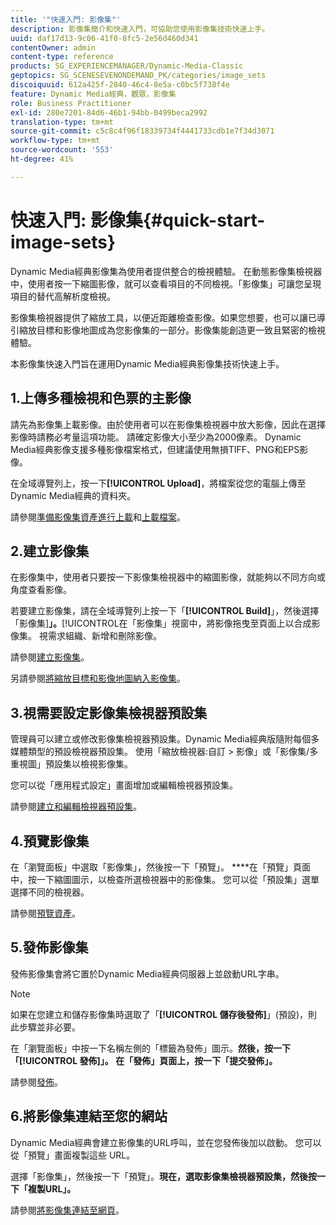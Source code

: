 ```yaml
---
title: '"快速入門: 影像集"'
description: 影像集簡介和快速入門，可協助您使用影像集技術快速上手。
uuid: daf17d13-9c06-41f0-8fc5-2e56d460d341
contentOwner: admin
content-type: reference
products: SG_EXPERIENCEMANAGER/Dynamic-Media-Classic
geptopics: SG_SCENESEVENONDEMAND_PK/categories/image_sets
discoiquuid: 612a425f-2840-46c4-8e5a-c0bc5f738f4e
feature: Dynamic Media經典，觀眾，影像集
role: Business Practitioner
exl-id: 280e7201-84d6-46b1-94bb-0499beca2992
translation-type: tm+mt
source-git-commit: c5c8c4f96f18339734f4441733cdb1e7f34d3071
workflow-type: tm+mt
source-wordcount: '553'
ht-degree: 41%

---
```


# 快速入門: 影像集{#quick-start-image-sets}

Dynamic Media經典影像集為使用者提供整合的檢視體驗。 在動態影像集檢視器中，使用者按一下縮圖影像，就可以查看項目的不同檢視。「影像集」可讓您呈現項目的替代高解析度檢視。

影像集檢視器提供了縮放工具，以便近距離檢查影像。如果您想要，也可以讓已導引縮放目標和影像地圖成為您影像集的一部分。影像集能創造更一致且緊密的檢視體驗。

本影像集快速入門旨在運用Dynamic Media經典影像集技術快速上手。

## 1.上傳多種檢視和色票的主影像

請先為影像集上載影像。由於使用者可以在影像集檢視器中放大影像，因此在選擇影像時請務必考量這項功能。 請確定影像大小至少為2000像素。 Dynamic Media經典影像支援多種影像檔案格式，但建議使用無損TIFF、PNG和EPS影像。

在全域導覽列上，按一下&#x200B;**[!UICONTROL Upload]**，將檔案從您的電腦上傳至Dynamic Media經典的資料夾。

請參閱[準備影像集資產進行上載](preparing-image-set-assets-upload.md#preparing-image-set-assets-for-upload)和[上載檔案](uploading-files.md#uploading-your-files)。

## 2.建立影像集

在影像集中，使用者只要按一下影像集檢視器中的縮圖影像，就能夠以不同方向或角度查看影像。

若要建立影像集，請在全域導覽列上按一下「**[!UICONTROL Build]**」，然後選擇「影像集&#x200B;]**」。**[!UICONTROL &#x200B;在「影像集」視窗中，將影像拖曳至頁面上以合成影像集。 視需求組織、新增和刪除影像。

請參閱[建立影像集](creating-image-set.md#creating-an-image-set)。

另請參閱[將縮放目標和影像地圖納入影像集](including-zoom-targets-image-maps.md#including-zoom-targets-and-image-maps-in-image-sets)。

## 3.視需要設定影像集檢視器預設集

管理員可以建立或修改影像集檢視器預設集。Dynamic Media經典版隨附每個多媒體類型的預設檢視器預設集。 使用「縮放檢視器:自訂 > 影像」或「影像集/多重視圖」預設集以檢視影像集。

您可以從「應用程式設定」畫面增加或編輯檢視器預設集。

請參閱[建立和編輯檢視器預設集](application-setup.md#adding-and-editing-viewer-presets)。

## 4.預覽影像集

在「瀏覽面板」中選取「影像集」，然後按一下「預覽」。 ****&#x200B;在「預覽」頁面中，按一下縮圖圖示，以檢查所選檢視器中的影像集。 您可以從「預設集」選單選擇不同的檢視器。

請參閱[預覽資產](previewing-asset.md#previewing-an-asset)。

## 5.發佈影像集

發佈影像集會將它置於Dynamic Media經典伺服器上並啟動URL字串。

>[!NOTE]
>
>如果在您建立和儲存影像集時選取了「**[!UICONTROL 儲存後發佈]**」(預設)，則此步驟並非必要。

在「瀏覽面板」中按一下名稱左側的「標籤為發佈」圖示。 ****&#x200B;然後，按一下「**[!UICONTROL 發佈]**」。 在「發佈」頁面上，按一下「提交發佈」。****

請參閱[發佈](publishing-files.md#publishing-files)。

## 6.將影像集連結至您的網站

Dynamic Media經典會建立影像集的URL呼叫，並在您發佈後加以啟動。 您可以從「預覽」畫面複製這些 URL。

選擇「影像集」，然後按一下「預覽」。 ****&#x200B;現在，選取影像集檢視器預設集，然後按一下「複製URL」。****

請參閱[將影像集連結至網頁](linking-image-set-web-page.md#linking-an-image-set-to-a-web-page)。
